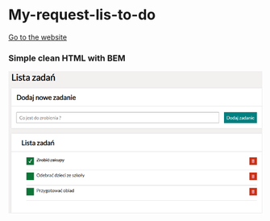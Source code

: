 # My-request-lis-to-do
<a href="https://kolanoadrian.github.io/My-request-lis-to-do/">Go to the website</a>

###  Simple clean HTML with BEM
![Screenshot](zrzut.png)



